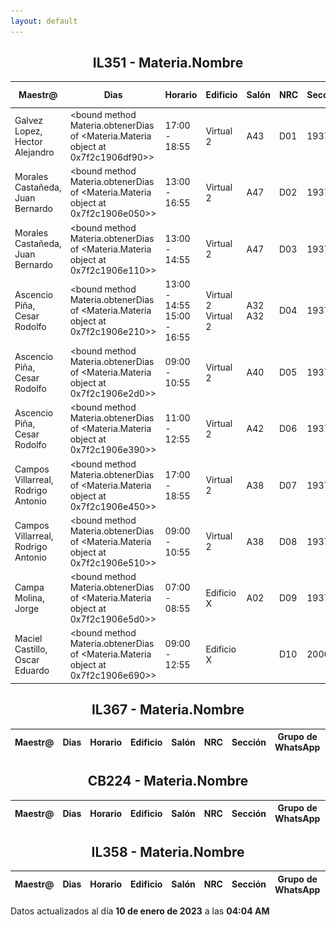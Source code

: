 ```yaml
---
layout: default
---
```


<h2 style="text-align: center;">IL351 - Materia.Nombre</h2>

| Maestr@ | Dias | Horario | Edificio | Salón | NRC | Sección | Grupo de WhatsApp | Eliminada de SIIAU |
| ------- | ---- | ------- | -------- | ----- | --- | ------- | ----------------- | ------------------ |
| Galvez Lopez, Hector Alejandro | &lt;bound method Materia.obtenerDias of &lt;Materia.Materia object at 0x7f2c1906df90&gt;&gt; | 17:00 - 18:55 | Virtual 2 | A43 | D01 | 193721 | <a href="https://github.com/lordfriky/grupos_icom/issues/new?labels=grupo&amp;template=add_group.yml&amp;title=%5BBOT%5D+A%C3%B1adir+enlace+de+invitaci%C3%B3n&amp;clave=IL351&amp;nrc=193721" target="_blank"><img src="./res/whatsapp_unavailable.png" width="18px"/> Agregar</a> |  |
| Morales Castañeda, Juan Bernardo | &lt;bound method Materia.obtenerDias of &lt;Materia.Materia object at 0x7f2c1906e050&gt;&gt; | 13:00 - 16:55 | Virtual 2 | A47 | D02 | 193747 | <a href="https://github.com/lordfriky/grupos_icom/issues/new?labels=grupo&amp;template=add_group.yml&amp;title=%5BBOT%5D+A%C3%B1adir+enlace+de+invitaci%C3%B3n&amp;clave=IL351&amp;nrc=193747" target="_blank"><img src="./res/whatsapp_unavailable.png" width="18px"/> Agregar</a> |  |
| Morales Castañeda, Juan Bernardo | &lt;bound method Materia.obtenerDias of &lt;Materia.Materia object at 0x7f2c1906e110&gt;&gt; | 13:00 - 14:55 | Virtual 2 | A47 | D03 | 193748 | <a href="https://github.com/lordfriky/grupos_icom/issues/new?labels=grupo&amp;template=add_group.yml&amp;title=%5BBOT%5D+A%C3%B1adir+enlace+de+invitaci%C3%B3n&amp;clave=IL351&amp;nrc=193748" target="_blank"><img src="./res/whatsapp_unavailable.png" width="18px"/> Agregar</a> |  |
| Ascencio Piña, Cesar Rodolfo | &lt;bound method Materia.obtenerDias of &lt;Materia.Materia object at 0x7f2c1906e210&gt;&gt; | 13:00 - 14:55  15:00 - 16:55 | Virtual 2  Virtual 2 | A32  A32 | D04 | 193749 | <a href="https://github.com/lordfriky/grupos_icom/issues/new?labels=grupo&amp;template=add_group.yml&amp;title=%5BBOT%5D+A%C3%B1adir+enlace+de+invitaci%C3%B3n&amp;clave=IL351&amp;nrc=193749" target="_blank"><img src="./res/whatsapp_unavailable.png" width="18px"/> Agregar</a> |  |
| Ascencio Piña, Cesar Rodolfo | &lt;bound method Materia.obtenerDias of &lt;Materia.Materia object at 0x7f2c1906e2d0&gt;&gt; | 09:00 - 10:55 | Virtual 2 | A40 | D05 | 193750 | <a href="https://github.com/lordfriky/grupos_icom/issues/new?labels=grupo&amp;template=add_group.yml&amp;title=%5BBOT%5D+A%C3%B1adir+enlace+de+invitaci%C3%B3n&amp;clave=IL351&amp;nrc=193750" target="_blank"><img src="./res/whatsapp_unavailable.png" width="18px"/> Agregar</a> |  |
| Ascencio Piña, Cesar Rodolfo | &lt;bound method Materia.obtenerDias of &lt;Materia.Materia object at 0x7f2c1906e390&gt;&gt; | 11:00 - 12:55 | Virtual 2 | A42 | D06 | 193751 | <a href="https://github.com/lordfriky/grupos_icom/issues/new?labels=grupo&amp;template=add_group.yml&amp;title=%5BBOT%5D+A%C3%B1adir+enlace+de+invitaci%C3%B3n&amp;clave=IL351&amp;nrc=193751" target="_blank"><img src="./res/whatsapp_unavailable.png" width="18px"/> Agregar</a> |  |
| Campos Villarreal, Rodrigo Antonio | &lt;bound method Materia.obtenerDias of &lt;Materia.Materia object at 0x7f2c1906e450&gt;&gt; | 17:00 - 18:55 | Virtual 2 | A38 | D07 | 193752 | <a href="https://github.com/lordfriky/grupos_icom/issues/new?labels=grupo&amp;template=add_group.yml&amp;title=%5BBOT%5D+A%C3%B1adir+enlace+de+invitaci%C3%B3n&amp;clave=IL351&amp;nrc=193752" target="_blank"><img src="./res/whatsapp_unavailable.png" width="18px"/> Agregar</a> |  |
| Campos Villarreal, Rodrigo Antonio | &lt;bound method Materia.obtenerDias of &lt;Materia.Materia object at 0x7f2c1906e510&gt;&gt; | 09:00 - 10:55 | Virtual 2 | A38 | D08 | 193754 | <a href="https://github.com/lordfriky/grupos_icom/issues/new?labels=grupo&amp;template=add_group.yml&amp;title=%5BBOT%5D+A%C3%B1adir+enlace+de+invitaci%C3%B3n&amp;clave=IL351&amp;nrc=193754" target="_blank"><img src="./res/whatsapp_unavailable.png" width="18px"/> Agregar</a> |  |
| Campa Molina, Jorge | &lt;bound method Materia.obtenerDias of &lt;Materia.Materia object at 0x7f2c1906e5d0&gt;&gt; | 07:00 - 08:55 | Edificio X | A02 | D09 | 193755 | <a href="https://github.com/lordfriky/grupos_icom/issues/new?labels=grupo&amp;template=add_group.yml&amp;title=%5BBOT%5D+A%C3%B1adir+enlace+de+invitaci%C3%B3n&amp;clave=IL351&amp;nrc=193755" target="_blank"><img src="./res/whatsapp_unavailable.png" width="18px"/> Agregar</a> |  |
| Maciel Castillo, Oscar Eduardo | &lt;bound method Materia.obtenerDias of &lt;Materia.Materia object at 0x7f2c1906e690&gt;&gt; | 09:00 - 12:55 | Edificio X |  | D10 | 200647 | <a href="https://github.com/lordfriky/grupos_icom/issues/new?labels=grupo&amp;template=add_group.yml&amp;title=%5BBOT%5D+A%C3%B1adir+enlace+de+invitaci%C3%B3n&amp;clave=IL351&amp;nrc=200647" target="_blank"><img src="./res/whatsapp_unavailable.png" width="18px"/> Agregar</a> |  |

<h2 style="text-align: center;">IL367 - Materia.Nombre</h2>

| Maestr@ | Dias | Horario | Edificio | Salón | NRC | Sección | Grupo de WhatsApp | Eliminada de SIIAU |
| ------- | ---- | ------- | -------- | ----- | --- | ------- | ----------------- | ------------------ |

<h2 style="text-align: center;">CB224 - Materia.Nombre</h2>

| Maestr@ | Dias | Horario | Edificio | Salón | NRC | Sección | Grupo de WhatsApp | Eliminada de SIIAU |
| ------- | ---- | ------- | -------- | ----- | --- | ------- | ----------------- | ------------------ |

<h2 style="text-align: center;">IL358 - Materia.Nombre</h2>

| Maestr@ | Dias | Horario | Edificio | Salón | NRC | Sección | Grupo de WhatsApp | Eliminada de SIIAU |
| ------- | ---- | ------- | -------- | ----- | --- | ------- | ----------------- | ------------------ |

<p class_="text-center text-muted">Datos actualizados al día <b>10 de enero de 2023</b> a las <b>04:04 AM</b></p>